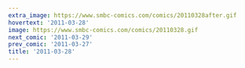 ```yaml
---
extra_image: https://www.smbc-comics.com/comics/20110328after.gif
hovertext: '2011-03-28'
image: https://www.smbc-comics.com/comics/20110328.gif
next_comic: '2011-03-29'
prev_comic: '2011-03-27'
title: '2011-03-28'
---
```



